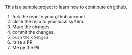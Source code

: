 This is a sample project to learn how to contribute on github.
1. fork the repo to your github account
2. clone the repo to your local system.
3. Make the changes.
4. commit the changes.
5. push the changes
6. raise a PR
7. Merge the PR